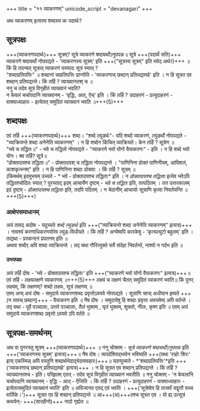 +++
title = "११ व्याकरणम्"
unicode_script = "devanagari"
+++

अथ व्याकरणम् इत्यस्य शब्दस्य कः पदार्थः?  

## सूत्रपक्षः
+++(व्याकरणपदार्थः)+++ सूत्रम्? सूत्रे व्याकरणे षष्ठ्यर्थोऽनुपपन्नः॥ सूत्रे +++(पदार्थे सति)+++ व्याकरणे षष्ठ्यर्थो नोपपद्यते - 'व्याकरणस्य सूत्रम्' इति +++("सूत्रस्य सूत्रम्" इति भवेद् अर्थः!)+++ ॥ किं हि तदन्यत् सूत्रात् व्याकरणं यस्यादः सूत्रं स्यात् ?  
"शब्दाप्रतिपत्तिः" ॥ शब्दानां चाप्रतिपत्तिः प्राप्नोति - 'व्याकरणाच् छब्दान् प्रतिपद्यामहे' इति । न हि सूत्रत एव शब्दान् प्रतिपद्यन्ते। किं तर्हि ? व्याख्यानतश् च ॥  
ननु च तदेव सूत्रं विगृहीतं व्याख्यानं भवति?  
न केवलं चर्चापदानि व्याख्यानम् - 'वृद्धिः, आत्, ऐच्' इति । किं तर्हि ? उदाहरणं - प्रत्युदाहरणं - वाक्याध्याहारः - इत्येतत् समुदितं व्याख्यानं भवति ॥+++(5)+++

## शब्दपक्षः
एवं तर्हि +++(व्याकरणपदार्थः)+++ शब्दः। "शब्दे ल्युडर्थः"- यदि शब्दो व्याकरणं, ल्युडर्थो नोपपद्यते - "व्याक्रियन्ते शब्दा अनेनेति व्याकरणम्" । न हि शब्देन किंचित् व्याक्रियते। केन तर्हि ? सूत्रेण ॥  
"भवे च तद्धितः॥" - भवे च तद्धितो नोपपद्यते - "व्याकरणे भवो योगो वैयाकरणः" - इति । न हि शब्दे भवो योगः। क्व तर्हि? सूत्रे॥  
"प्रोक्तादयश्च तद्धिताः॥" - प्रोक्तादयश् च तद्धिता नोपपद्यन्ते । "पाणिनिना प्रोक्तं पाणिनीयम्, आपिशलं, काशकृत्स्नम्" इति । न हि पाणिनिना शब्दाः प्रोक्ताः । किं तर्हि ? सूत्रम् ॥  
(किमर्थम् इदमुभयम् उच्यते - * भवे - प्रोक्तादयश्च तद्धिताः* इति । न *प्रोक्तादयश्च तद्धिताः* इत्येव भवेऽपि तद्धितश्चोदितः स्यात् ? पुरस्ताद् इदम् आचार्येण दृष्टम् - *भवे च तद्धितः* इति, तत्पठितम् । तत उत्तरकालम् इदं दृष्टम् - *प्रोक्तादयश्च तद्धिताः* इति, तदपि पठितम् । न चेदानीम् आचार्याः सूत्राणि कृत्वा निवर्तयन्ति ॥+++(5)+++)

### आक्षेपसमाधानम्
अयं तावद् अदोषः - यदुच्यते *शब्दे ल्युडर्थः* इति +++("व्याक्रियन्ते शब्दा अनेनेति व्याकरणम्" इत्यत्र)+++ । नावश्यं करणाधिकरणयोरेव ल्युड्-विधीयते । किं तर्हि ? अन्येष्वपि कारकेषु - 'कृत्यल्युटो बहुलम्' इति । तद्यथा - प्रस्कन्दनं प्रपतनम् इति ॥  
अथवा शब्दैर् अपि शब्दा व्याक्रियन्ते । तद् यथा गौरित्युक्ते सर्वे संदेहा निवर्तन्ते, नाश्वो न गर्दभ इति ॥

#### उभयपक्षः
अयं तर्हि दोषः - 'भवे - प्रोक्तादयश्च तद्धिताः' इति +++("व्याकरणे भवो योगो वैयाकरणः" इत्यत्र)+++॥ एवं तर्हि  - लक्ष्यलक्षणे व्याकरणम् ॥+++(5)+++ लक्ष्यं च लक्षणं चैतत् समुदितं व्याकरणं भवति॥ किं पुनर् लक्ष्यम्, किं लक्षणम्? शब्दो लक्ष्यः, सूत्रं लक्षणम् ॥  
एवम् अप्य् अयं दोषः - समुदाये व्याकरणशब्दः प्रवृत्तोऽवयवे नोपपद्यते । सूत्राणि चाप्य् अधीयान इष्यते +++(न तावच् छब्दान्)+++ - वैयाकरण इति ॥ नैष दोषः । समुदायेषु हि शब्दाः प्रवृत्ता अवयवेष्व् अपि वर्तन्ते । तद् यथा - पूर्वे पञ्चालाः, उत्तरे पञ्चालाः, तैलं भुक्तम् , घृतं भुक्तम्, शुक्लो, नीलः, कृष्ण इति ॥ एवम् अयं समुदाये व्याकरणशब्दः प्रवृत्तो ऽवयवे ऽपि वर्तते ॥

## सूत्रपक्ष-समर्थनम्
अथ वा पुनरस्तु सूत्रम् +++(व्याकरणपदार्थः)+++ ॥ ननु चोक्तम् - *सूत्रे व्याकरणे षष्ठ्यर्थोऽनुपपन्नः* इति +++('व्याकरणस्य सूत्रम्' इत्यत्र)+++॥ नैष दोषः। व्यपदेशिवद्भावेन भविष्यति +++(यथा 'राहोः शिरः' इत्य् एकस्मिन्न् अपि वस्तुनि शब्दार्थभेदाद्भेदव्यवहारः)+++॥
यदप्युच्यते - *'शब्दाप्रतिपत्तिः'*इति +++('व्याकरणाच् छब्दान् प्रतिपद्यामहे' इत्यत्र)+++ । न हि सूत्रत एव शब्दान् प्रतिपद्यन्ते । किं तर्हि ? व्याख्यानतश्च - इति। परिहृतम् एतत् - तदेव सूत्रं विगृहीतं व्याख्यानं भवतीति ॥ ननु चोक्तम् - 'न केवलानि चर्चापदानि व्याख्यानम् - वृद्धिः - आत् - ऐजिति । किं तर्हि ? उदाहरणं - प्रत्युदाहरणं - वाक्याध्याहारः - इत्येतत्समुदितं व्याख्यानं भवति' इति ॥ अविजानत एतद् एवं भवति । +++('सूत्रेष्वेव हि तत्सर्वं यद्वृत्तौ यच्च वार्तिके।')+++ सूत्रत एव हि शब्दान् प्रतिपद्यन्ते ॥ आ+++(अ)+++तश्च सूत्रत एव । यो ह्य् उत्सूत्रं कथयेन्- +++(सारहीनो)+++ नादो गृह्येत ॥